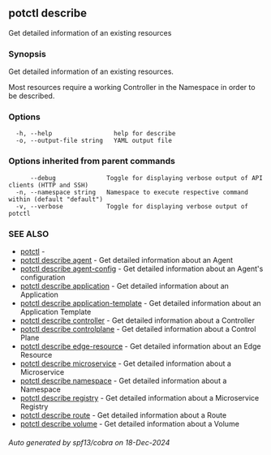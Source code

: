 ## potctl describe

Get detailed information of an existing resources

### Synopsis

Get detailed information of an existing resources.
 
Most resources require a working Controller in the Namespace in order to be described.

### Options

```
  -h, --help                 help for describe
  -o, --output-file string   YAML output file
```

### Options inherited from parent commands

```
      --debug              Toggle for displaying verbose output of API clients (HTTP and SSH)
  -n, --namespace string   Namespace to execute respective command within (default "default")
  -v, --verbose            Toggle for displaying verbose output of potctl
```

### SEE ALSO

* [potctl](potctl.md)	 - 
* [potctl describe agent](potctl_describe_agent.md)	 - Get detailed information about an Agent
* [potctl describe agent-config](potctl_describe_agent-config.md)	 - Get detailed information about an Agent's configuration
* [potctl describe application](potctl_describe_application.md)	 - Get detailed information about an Application
* [potctl describe application-template](potctl_describe_application-template.md)	 - Get detailed information about an Application Template
* [potctl describe controller](potctl_describe_controller.md)	 - Get detailed information about a  Controller
* [potctl describe controlplane](potctl_describe_controlplane.md)	 - Get detailed information about a  Control Plane
* [potctl describe edge-resource](potctl_describe_edge-resource.md)	 - Get detailed information about an Edge Resource
* [potctl describe microservice](potctl_describe_microservice.md)	 - Get detailed information about a  Microservice
* [potctl describe namespace](potctl_describe_namespace.md)	 - Get detailed information about a  Namespace
* [potctl describe registry](potctl_describe_registry.md)	 - Get detailed information about a  Microservice Registry
* [potctl describe route](potctl_describe_route.md)	 - Get detailed information about a  Route
* [potctl describe volume](potctl_describe_volume.md)	 - Get detailed information about a  Volume

###### Auto generated by spf13/cobra on 18-Dec-2024
